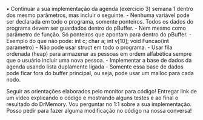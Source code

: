 • Continuar a sua implementação da agenda (exercício 3) semana 1 dentro dos mesmo parâmetros, mas incluir o seguinte.
    - Nenhuma variável pode ser declarada em todo o programa, somente ponteiros. Todos os dados do programa devem ser guardados dentro do pBuffer.
        - Nem mesmo como parâmetro de função. Só ponteiros que apontam para dentro do pBuffer.
        - Exemplo do que não pode: int c; char a; int v[10];  void Funcao(int parametro)
    - Não pode usar struct em todo o programa.
    - Usar fila ordenada (heap) para armazenar as pessoas em ordem alfabética sempre que o usuário incluir uma nova pessoa.
    - Implementar a base de dados da agenda usando lista duplamente ligada
        - Somente essa base de dados pode ficar fora do buffer principal, ou seja, pode usar um malloc para cada nodo.

Seguir as orientações elaborados pelo monitor para código!
Entregar link de um vídeo explicando o código e mostrando alguns testes e ao final o resultado do DrMemory.
Vou perguntar no 1:1 sobre a sua implementação. Posso pedir para fazer alguma modificação no código na nossa conversa!